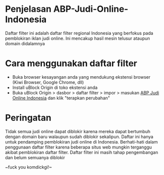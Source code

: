 # Penjelasan ABP-Judi-Online-Indonesia
Daftar filter ini adalah daftar filter regional Indonesia yang berfokus pada pemblokiran iklan judi online. Ini mencakup hasil mesin telusur ataupun domain didalamnya

# Cara menggunakan daftar filter
- Buka browser kesayangan anda yang mendukung ekstensi browser (Kiwi Browser, Google Chrome, dll)
- Install uBlock Origin di toko ekstensi anda
- Buka uBlock Origin > dasbor > daftar filter > impor > masukan [ABP Judi Online Indonesia](https://raw.githubusercontent.com/Username-android55/ABP-Judi-Online-Indonesia/refs/heads/main/judol.txt) dan klik "terapkan perubahan"

# Peringatan
Tidak semua judi online dapat diblokir karena mereka dapat bertumbuh dengan domain baru walaupun sudah diblokir sekalipun. Daftar ini hanya untuk pendamping pemblokiran judi online di Indonesia. Berhati-hati dalam penggunaan daftar filter karena beberapa situs web mungkin terganggu akibat pemblokiran daftar filter. Daftar filter ini masih tahap pengembangan dan belum semuanya diblokir

~fuck you komdickgi!~
